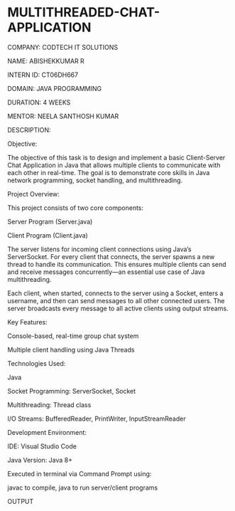 # MULTITHREADED-CHAT-APPLICATION
COMPANY: CODTECH IT SOLUTIONS

NAME: ABISHEKKUMAR R

INTERN ID: CT06DH667

DOMAIN: JAVA PROGRAMMING

DURATION: 4 WEEKS

MENTOR: NEELA SANTHOSH KUMAR

DESCRIPTION:

Objective:

The objective of this task is to design and implement a basic Client-Server Chat Application in Java that allows multiple clients to communicate with each other in real-time. The goal is to demonstrate core skills in Java network programming, socket handling, and multithreading.

Project Overview:

This project consists of two core components:

Server Program (Server.java)

Client Program (Client.java)

The server listens for incoming client connections using Java’s ServerSocket. For every client that connects, the server spawns a new thread to handle its communication. This ensures multiple clients can send and receive messages concurrently—an essential use case of Java multithreading.

Each client, when started, connects to the server using a Socket, enters a username, and then can send messages to all other connected users. The server broadcasts every message to all active clients using output streams.

Key Features:

Console-based, real-time group chat system

Multiple client handling using Java Threads

Technologies Used:

Java

Socket Programming: ServerSocket, Socket

Multithreading: Thread class

I/O Streams: BufferedReader, PrintWriter, InputStreamReader

Development Environment:

IDE: Visual Studio Code

Java Version: Java 8+

Executed in terminal via Command Prompt using:

javac to compile, java to run server/client programs

OUTPUT
